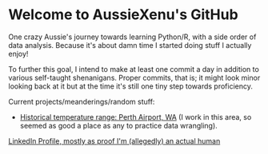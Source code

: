 # Welcome to AussieXenu's GitHub
One crazy Aussie's journey towards learning Python/R, with a side order of data analysis. Because it's about damn time I started doing stuff I actually enjoy!

To further this goal, I intend to make at least one commit a day in addition to various self-taught shenanigans. Proper commits, that is; it might look minor looking back at it but at the time it's still one tiny step towards proficiency.

Current projects/meanderings/random stuff:
- [Historical temperature range: Perth Airport, WA](../../../temp-perthairport) (I work in this area, so seemed as good a place as any to practice data wrangling).

[LinkedIn Profile, mostly as proof I'm (allegedly) an actual human](www.linkedin.com/in/drarntzen)
